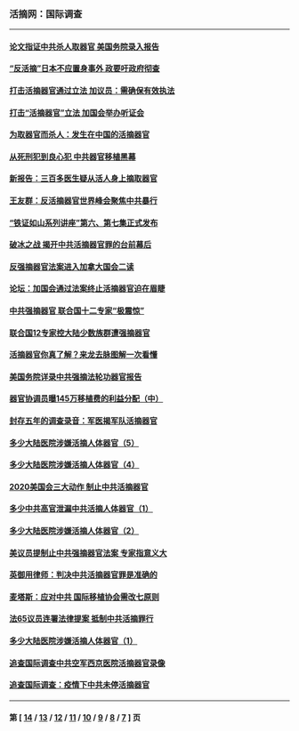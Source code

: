 ### 活摘网：国际调查
---
#### [论文指证中共杀人取器官 美国务院录入报告](../../pages/nf5947/n13999890.md?06050430) 
#### [“反活摘”日本不应置身事外 政要吁政府彻查](../../pages/nf5947/n13971188.md?06050430) 
#### [打击活摘器官通过立法 加议员：需确保有效执法](../../pages/nf5947/n13886356.md?06050430) 
#### [打击“活摘器官”立法 加国会举办听证会](../../pages/nf5947/n13869362.md?06050430) 
#### [为取器官而杀人：发生在中国的活摘器官](../../pages/nf5947/n13794731.md?06050430) 
#### [从死刑犯到良心犯 中共器官移植黑幕](../../pages/nf5947/n13764669.md?06050430) 
#### [新报告：三百多医生疑从活人身上摘取器官](../../pages/nf5947/n13703044.md?06050430) 
#### [王友群：反活摘器官世界峰会聚焦中共暴行](../../pages/nf5947/n13250738.md?06050430) 
#### [“铁证如山系列讲座”第六、第七集正式发布](../../pages/nf5947/n13106287.md?06050430) 
#### [破冰之战 揭开中共活摘器官罪的台前幕后](../../pages/nf5947/n13082457.md?06050430) 
#### [反强摘器官法案进入加拿大国会二读](../../pages/nf5947/n13033450.md?06050430) 
#### [论坛：加国会通过法案终止活摘器官迫在眉睫](../../pages/nf5947/n13029839.md?06050430) 
#### [中共强摘器官 联合国十二专家“极震惊”](../../pages/nf5947/n13024313.md?06050430) 
#### [联合国12专家控大陆少数族群遭强摘器官](../../pages/nf5947/n13023877.md?06050430) 
#### [活摘器官你真了解？来龙去脉图解一次看懂](../../pages/nf5947/n13013820.md?06050430) 
#### [美国务院详录中共强摘法轮功器官报告](../../pages/nf5947/n12944519.md?06050430) 
#### [器官协调员曝145万移植费的利益分配（中）](../../pages/nf5947/n12894547.md?06050430) 
#### [封存五年的调查录音：军医揭军队活摘器官](../../pages/nf5947/n12798692.md?06050430) 
#### [多少大陆医院涉嫌活摘人体器官（5）](../../pages/nf5947/n12768383.md?06050430) 
#### [多少大陆医院涉嫌活摘人体器官（4）](../../pages/nf5947/n12664434.md?06050430) 
#### [2020美国会三大动作 制止中共活摘器官](../../pages/nf5947/n12682004.md?06050430) 
#### [多少中共高官泄漏中共活摘人体器官（1）](../../pages/nf5947/n12671234.md?06050430) 
#### [多少大陆医院涉嫌活摘人体器官（2）](../../pages/nf5947/n12655589.md?06050430) 
#### [美议员提制止中共强摘器官法案 专家指意义大](../../pages/nf5947/n12630561.md?06050430) 
#### [英御用律师：判决中共活摘器官罪是准确的](../../pages/nf5947/n12580740.md?06050430) 
#### [麦塔斯：应对中共 国际移植协会需改七原则](../../pages/nf5947/n12514711.md?06050430) 
#### [法65议员连署法律提案 抵制中共活摘罪行](../../pages/nf5947/n12437047.md?06050430) 
#### [多少大陆医院涉嫌活摘人体器官（1）](../../pages/nf5947/n12414284.md?06050430) 
#### [追查国际调查中共空军西京医院活摘器官录像](../../pages/nf5947/n12348837.md?06050430) 
#### [追查国际调查：疫情下中共未停活摘器官](../../pages/nf5947/n12273415.md?06050430) 

---
#### 第 [ [14](./14.md?06050430) / [13](./13.md?06050430) / [12](./12.md?06050430) / [11](./11.md?06050430) / [10](./10.md?06050430) / [9](./9.md?06050430) / [8](./8.md?06050430) / [7](./7.md?06050430) ] 页
